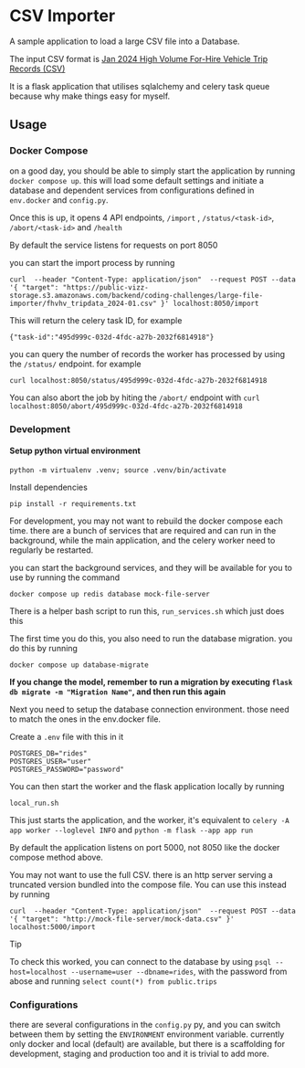 # CSV Importer

A sample application to load a large CSV file into a Database. 

The input CSV format is [Jan 2024 High Volume For-Hire Vehicle Trip Records
(CSV)](https://public-vizz-storage.s3.amazonaws.com/backend/coding-challenges/large-file-importer/fhvhv_tripdata_2024-01.csv)

It is a flask application that utilises sqlalchemy and celery task queue because why make things easy for myself.

## Usage

### Docker Compose

on a good day, you should be able to simply start the application by running `docker compose up`. this will load some default settings and initiate a database and dependent services from configurations defined in `env.docker` and `config.py`. 

Once this is up, it opens 4 API endpoints, `/import` , `/status/<task-id>`, `/abort/<task-id>` and `/health`

By default the service listens for requests on port 8050


you can start the import process by running 

`curl  --header "Content-Type: application/json"  --request POST --data '{ "target": "https://public-vizz-storage.s3.amazonaws.com/backend/coding-challenges/large-file-importer/fhvhv_tripdata_2024-01.csv" }' localhost:8050/import` 

This will return the celery task ID, for example

`{"task-id":"495d999c-032d-4fdc-a27b-2032f6814918"}`

you can query the number of records the worker has processed by using the `/status/` endpoint. for example

`curl localhost:8050/status/495d999c-032d-4fdc-a27b-2032f6814918`

You can also abort the job by hiting the `/abort/` endpoint with 
`curl localhost:8050/abort/495d999c-032d-4fdc-a27b-2032f6814918`

### Development 

#### Setup python virtual environment

`python -m virtualenv .venv; source .venv/bin/activate`

Install dependencies

`pip install -r requirements.txt`


For development, you may not want to rebuild the docker compose each time. there are a bunch of services that are required and can run in the background, while the main application, and the celery worker need to regularly be restarted.

you can start the background services, and they will be available for you to use by running the command

`docker compose up redis database mock-file-server`

There is a helper bash script to run this, `run_services.sh` which just does this

The first time you do this, you also need to run the database migration. you do this by running 

`docker compose up database-migrate`

**If you change the model, remember to run a migration by executing
`flask db migrate -m "Migration Name"`, and then run this again**

Next you need to setup the database connection environment. those need to match the ones in the env.docker file.

Create a `.env` file with this in it

```
POSTGRES_DB="rides"
POSTGRES_USER="user"
POSTGRES_PASSWORD="password"
```

You can then start the worker and the flask application locally by running 

`local_run.sh`

This just starts the application, and the worker, it's equivalent to 
`celery -A app worker --loglevel INFO` and `python -m flask --app app run`

By default the application listens on port 5000, not 8050 like the docker compose method above.

You may not want to use the full CSV. there is an http server serving a truncated version bundled into the compose file. You can use this instead by running

`curl  --header "Content-Type: application/json"  --request POST --data '{ "target": "http://mock-file-server/mock-data.csv" }' localhost:5000/import`

> [!TIP]
> To check this worked, you can connect to the database by using
> `psql --host=localhost --username=user --dbname=rides`, with the password from abose
> and running `select count(*) from public.trips`

### Configurations

there are several configurations in the `config.py` py, and you can switch between them by setting the `ENVIRONMENT` environment variable.
currently only docker and local (default) are available, but there is a scaffolding for development, staging and production too and it is trivial to add more.
